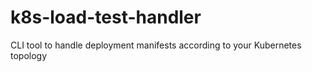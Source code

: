 # k8s-load-test-handler
CLI tool to handle deployment manifests according to your Kubernetes topology
